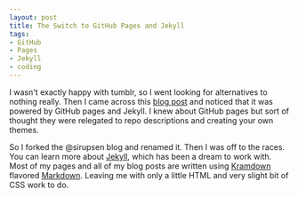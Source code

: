 ```yaml
---
layout: post
title: The Switch to GitHub Pages and Jekyll
tags: 
- GitHub
- Pages
- Jekyll
- coding
---
```


I wasn't exactly happy with tumblr, so I went looking for alternatives to nothing really. Then I came across this [blog post](http://sirupsen.com/what-I-wish-a-ruby-programmer-had-told-me-one-year-ago/) and noticed that it was powered by GitHub pages and Jekyll. I knew about GitHub pages but sort of thought they were relegated to repo descriptions and creating your own themes. 

So I forked the @sirupsen blog and renamed it. Then I was off to the races. You can learn more about [Jekyll](http://jekyllrb.com/), which has been a dream to work with. Most of my pages and all of my blog posts are written using [Kramdown](http://kramdown.rubyforge.org/) flavored [Markdown](http://daringfireball.net/projects/markdown/). Leaving me with only a little HTML and very slight bit of CSS work to do. 